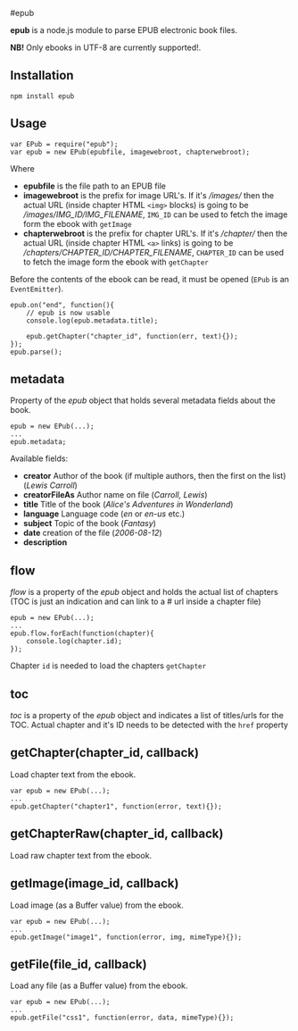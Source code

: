 #epub

**epub** is a node.js module to parse EPUB electronic book files.

**NB!** Only ebooks in UTF-8 are currently supported!.

## Installation

    npm install epub

## Usage

	var EPub = require("epub");
    var epub = new EPub(epubfile, imagewebroot, chapterwebroot);

Where

  * **epubfile** is the file path to an EPUB file
  * **imagewebroot** is the prefix for image URL's. If it's */images/* then the actual URL (inside chapter HTML `<img>` blocks) is going to be */images/IMG_ID/IMG_FILENAME*, `IMG_ID` can be used to fetch the image form the ebook with `getImage`
  * **chapterwebroot** is the prefix for chapter URL's. If it's */chapter/* then the actual URL (inside chapter HTML `<a>` links) is going to be */chapters/CHAPTER_ID/CHAPTER_FILENAME*, `CHAPTER_ID` can be used to fetch the image form the ebook with `getChapter`
 
Before the contents of the ebook can be read, it must be opened (`EPub` is an `EventEmitter`).

    epub.on("end", function(){
    	// epub is now usable
    	console.log(epub.metadata.title);

    	epub.getChapter("chapter_id", function(err, text){});
    });
    epub.parse();


## metadata

Property of the *epub* object that holds several metadata fields about the book.

    epub = new EPub(...);
    ...
    epub.metadata;

Available fields:

  * **creator** Author of the book (if multiple authors, then the first on the list) (*Lewis Carroll*)
  * **creatorFileAs** Author name on file (*Carroll, Lewis*)
  * **title** Title of the book (*Alice's Adventures in Wonderland*)
  * **language** Language code (*en* or *en-us* etc.)
  * **subject** Topic of the book (*Fantasy*)
  * **date** creation of the file (*2006-08-12*)
  * **description**

## flow

*flow* is a property of the *epub* object and holds the actual list of chapters (TOC is just an indication and can link to a # url inside a chapter file)

    epub = new EPub(...);
    ...
    epub.flow.forEach(function(chapter){
    	console.log(chapter.id);
    });

Chapter `id` is needed to load the chapters `getChapter`

## toc
*toc* is a property of the *epub* object and indicates a list of titles/urls for the TOC. Actual chapter and it's ID needs to be detected with the `href` property


## getChapter(chapter_id, callback)

Load chapter text from the ebook.

    var epub = new EPub(...);
    ...
    epub.getChapter("chapter1", function(error, text){});

## getChapterRaw(chapter_id, callback)

Load raw chapter text from the ebook.

## getImage(image_id, callback)

Load image (as a Buffer value) from the ebook.

    var epub = new EPub(...);
    ...
    epub.getImage("image1", function(error, img, mimeType){});

## getFile(file_id, callback)

Load any file (as a Buffer value) from the ebook.

    var epub = new EPub(...);
    ...
    epub.getFile("css1", function(error, data, mimeType){});

